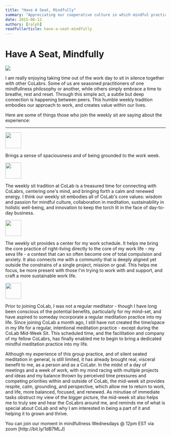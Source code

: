 ```yaml
---
title: "Have A Seat, Mindfully"
summary: "Appreciating our cooperative culture in which mindful practices are fostered"
date: 2015-06-12
authors: [ralph]
readfullarticle: have-a-seat-mindfully
---
```


# Have A Seat, Mindfully

<a href="/assets/img/blog/weekly-sit.jpg"><img src="/assets/img/blog/weekly-sit.jpg" class="center-element"></a>

<div class="spacing--mid-x"></div>

I am really enjoying taking time out of the work day to sit in silence together with other CoLabrs. Some of us are seasoned practitioners of one mindfullness philosophy or another, while others simply embrace a time to breathe, rest and reset. Through this simple act, a subtle but deep connection is happening between peers. This humble weekly tradition embodies our approach to work, and creates value within our lives.

Here are some of things those who join the weekly sit are saying about the experience:

<hr>

<div class="spacing--mid-x"></div>

<div class="float-left margin-right-base-lg margin-top-base"><img src="/assets/img/blog/rylanp.jpg" width="50"  class="img-rounded"></div>
<div class="overflow-hidden">
<p>Brings a sense of spaciousness and of being grounded to the work week.</p></div>

<div class="spacing--mid-x"></div>

<div class="float-left margin-right-base-lg margin-top-base"><img src="/assets/img/blog/davidb.jpg" width="50px" class="img-rounded"></div>
<div class="overflow-hidden">
<p>The weekly sit tradition at CoLab is a treasured time for connecting with CoLabrs, centering one's mind, and bringing forth a calm and renewed energy. I think our weekly sit embodies all of CoLab's core values: wisdom and passion for mindful culture, collaboration in meditation, sustainability in holistic well-being, and innovation to keep the torch lit in the face of day-to-day business.</p></div>

<div class="spacing--mid-x"></div>

<div class="float-left margin-right-base-lg margin-top-base"><img src="/assets/img/blog/ethanw.jpg" width="50"  class="img-rounded"></div>
<div class="overflow-hidden">
<p>The weekly sit provides a center for my work schedule. It helps me bring the core practice of right-living directly to the core of my work life - my seva life - a context that can so often become one of total compulsion and anxiety. It also connects me with a community that is deeply aligned yet outside the constrains of a single project, mission or goal. This helps me focus, be more present with those I'm trying to work with and support, and craft a more sustainable work life.</p></div>

<div class="spacing--mid-x"></div>

<div class="float-left margin-right-base-lg margin-top-base"><img src="/assets/img/blog/alex-h.jpg" width="50" class="img-rounded"></div>
<div class="overflow-hidden">
<p>Prior to joining CoLab, I was not a regular meditator - though I have long been conscious of the potential benefits, particularly for my mind-set, and have aspired to someday incorporate a regular meditation practice into my life. Since joining CoLab a month ago, I still have not created the time/space in my life for a regular, intentional meditation practice - except during the CoLab Mid-Week Sit.  This scheduled time, and the facilitation and company of my fellow CoLabrs, has finally enabled me to begin to bring a dedicated mindful meditation practice into my life.  </p>

<p>Although my experience of this group practice, and of silent seated meditation in general, is still limited, it has already brought real, visceral benefit to me, as a person and as a CoLabr.  In the midst of a day of meetings and a week of work, with my mind racing with multiple projects and ideas and my balance thrown by perceived time pressures and competing priorities within and outside of CoLab, the mid-week sit provides respite, calm, grounding, and perspective, which allow me to return to work, and life, more balanced, focused, and renewed.  As minutiae of immediate tasks obstruct my view of the bigger picture, the mid-week sit also helps me to truly see and hear the CoLabrs around me, and reminds me of what is special about CoLab and why I am interested in being a part of it and helping it to grown and thrive. </p></div>


<div class="center-text">You can join our moment in mindfullness Wednesdays @ 12pm EST via zoom [http://bit.ly/1dB7MLJ]</div>
